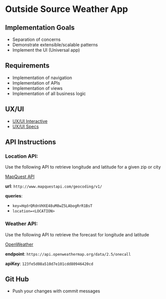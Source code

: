 # Outside Source Weather App

## Implementation Goals
* Separation of concerns
* Demonstrate extensible/scalable patterns
* Implement the UI (Universal app)

## Requirements
* Implementation of navigation
* Implementation of APIs
* Implementation of views
* Implementation of all business logic

## UX/UI
* [UX/UI Interactive](https://xd.adobe.com/view/df7a3544-1610-41e7-90f3-f28ca721dbab-8a29/)
* [UX/UI Specs](https://xd.adobe.com/view/df7a3544-1610-41e7-90f3-f28ca721dbab-8a29/specs)

## API Instructions
### Location API:
Use the following API to retrieve longitude and latitude for a given zip or city

[MapQuest API](https://developer.mapquest.com/documentation/geocoding-api/address/get/)

**url**: `http://www.mapquestapi.com/geocoding/v1/`

**queries**:
- `key=HqdrQRdnVHXE48uM8wZ5LAbogRrR1BsT`
- `location=<LOCATION>`

### Weather API:
Use the following API to retrieve the forecast for longitude and latitude

[OpenWeather](https://openweathermap.org/api)

**endpoint**: `https://api.openweathermap.org/data/2.5/onecall`

**apiKey**: `123fe5d08a510d7e101cdd80946420cd`

## Git Hub
* Push your changes with commit messages

